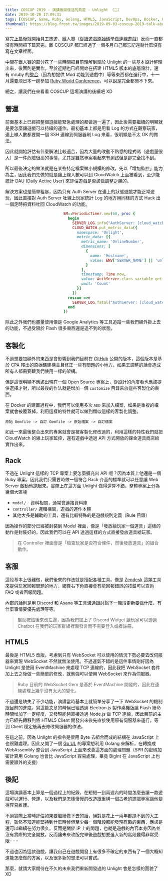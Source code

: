 ```yaml
---
title: COSCUP 2019 - 演講後談復活的頁遊 - Unlight （二）
date: 2019-10-20 17:09:31
tags: [COSCUP, Game, Ruby, Golang, HTML5, JavaScript, DevOps, Docker, Unlight]
thumbnail: https://blog.frost.tw/images/2019-09-03-coscup-2019-talk-about-the-browser-game-unlight-which-i-revived-it/screenshot.png
---
```


寫完[上篇](https://blog.frost.tw/posts/2019/09/03/COSCUP-2019-Talk-about-the-browser-game-Unlight-which-I-revived-it/)後就開始員工旅遊、鐵人賽（[從讀遊戲原始碼學做連線遊戲](https://ithelp.ithome.com.tw/users/20065771/ironman/2734)）反而一直都沒有時間把下篇寫完，離 COSCUP 都已經過了一個多月自己都忘記還剩什麼沒有寫在文章裡面。

中間在鐵人賽的部分花了一些時間把目前理解到關於 Unlight 的一些基本設計整理出來，後面則是實作。至於近期也已經開始在搭建 HTML5 版本的底層設計，還有 mruby 的[整合](https://github.com/elct9620/mruby.wasm)（因為想提供 Mod 功能到遊戲中）等等東西都在進行中，十一月還要飛日本一趟參加 [Ruby World Conference](https://2019.rubyworld-conf.org/en/)，可以說是完全都閒不下來。

總之，讓我們在來看看 COSCUP 這場演講的後續吧 XD

<!--more-->

## 營運

前面基本上已經把整個遊戲能緊急處理的都做過一遍了，因此後需要繼續的明顯就是要怎麼讓遊戲可以持續的運作。最初基本上都是用看 Log 的方式在觀察玩家，連上線人數都要開一個 SSH 連線到伺服器刷 Log 來看，很明顯是不太 OK 的做法。

因此就開始評估有什麼解法比較適合，因為大量的改動不熟悉的程式碼（遊戲量很大）是一件危險很高的事情，尤其是雖然專案看起來有測試但是卻完全找不到。

所以最後決定的做法就是在某些特定檔案做小規模的修改，先以「增加監控」能力為主，因此我們先做的就是讓上線人數可以到 CloudWatch 上面被看到，至少能統計 DAU (Daily Active User) 來評估遊戲是否該做調整之類的。

解決方案也是簡單粗暴，因為只有 Auth Server 在連上的狀態遊戲才能正常遊玩，因此直接對 Auth Server 吐線上玩家統計 Log 的地方用同樣的方式 Hack 出一個定時把資料吐回 CloudWatch 的功能。

```ruby
                          EM::PeriodicTimer.new(60, proc {
                            begin
                              SERVER_LOG.info("AuthServer: [cloud_watch:] updated online number")
                              CLOUD_WATCH.put_metric_data({
                                namespace: 'Unlight',
                                metric_data: [{
                                  metric_name: 'OnlineNumber',
                                  dimensions: [
                                    {
                                      name: 'Hostname',
                                      value: ENV['SERVER_NAME'] || 'unlight.app'
                                    }
                                  ],
                                  timestamp: Time.now,
                                  value: AuthServer.class_variable_get(:@@online_list).size,
                                  unit: 'Count'
                                }]
                              })
                            rescue =>e
                              SERVER_LOG.fatal("AuthServer: [cloud_watch:] fatal error #{e}:#{e.backtrace}")
                            end
                          })
```

除此之外我們也盡量使用像是 Google Analytics 等工具追蹤一些我們額外掛上去的功能，不過受限於 Flash 很多東西還是追不到的狀態。

## 客製化

不過想要加額外的東西是會影響到我們目前在 [GitHub](https://github.com/open-unlight/legacy-unlight-docker) 公開的版本，這個版本是基於 CPA 釋出的原始碼建構並且修正一些有問題的小地方。如果去調整的話會造成所有人都需要跟我們使用一樣的架構。

但是這很明顯不應該出現在一個 Open Source 專案上，從設計的角度看也應該提供選擇才對，所以最後的作法就是增加一個 `customize` 目錄來放這些客製化的東西。

在 Docker 的建置過程中，我們可以使用多次 `ADD` 來加入檔案，如果是重複的檔案就會被覆蓋掉，利用這樣的特性就可以做到類似這樣的客製化調整。

```
原始 Gemfile -> 自訂 Gemfile -> 原始檔案 -> 自訂檔案
```

如此一來最後整合出來的專案就會是被客製化修改過的，利用這樣的特性我們就把 CloudWatch 的線上玩家監控，還有遊戲中透過 API 方式開放的課金道具商店給實作出來。

## Rack

不過在 Unlight 這樣的 TCP 專案上要怎麼擴充出 API 呢？因為本質上他還是一個 Ruby 專案，因此我們只需要時做一個符合 Rack 介面的標準就可以任意讓 Web Server 啟動他跑起來。實際上在這方面 Unlight 做得還算不錯，整體專案上分為幾個大區塊

* `model/` - 資料相關，通常會連接資料庫
* `controller/` 邏輯相關，遊戲的運作本體
* 其他大多是輔助的工具，還有比較特殊的是遊戲規則定義（Rule 目錄）

因為操作的部分已經被封裝到 Model 裡面，像是「發放給玩家一個道具」這樣的動作是封裝好的，因此我們可以在 API 透過這樣的方式直接發放道具給玩家。

> 在 Controller 裡面會是「檢查玩家是否符合條件，然後發放道具」的組合動作。

## 客服

這段基本上很難做，我們後來的作法就是搭配各種工具。像是 [Zendesk](https://help.unlight.com.tw/hc/zh-tw) 這類工具來提供玩家回報問題的地方，網頁右下角直接會有能回報錯誤的按鈕可以查詢 FAQ 或者回報問題。

內部的話則是用 Discord 和 Asana 等工具溝通跟討論下一階段更新要做什麼、有什麼事情要優先處理等等。

> 幫助按鈕後來改左邊，因為我們加上了 Discord Widget 讓玩家可以透過 Chatbot 在我們的玩家群組裡面發言而不需要登入或者註冊。

## HTML5

最後是 HTML5 改版，考慮到只有 WebSocket 可以使用的情況下勢必要去改伺服器來實現 WebSocket 不然就無法使用。不過運氣不錯的是這件事情剛好因為 Unlight 是使用 EventMachine 來處理 TCP 連線的，因此我把 WebSocket 套件加上去之後做一些簡單的修改，就勉強可以使用 WebSocket 來作為伺服器。

> Ruby 目前的 WebSocket Gem 是基於 EventMachine 開發的，因此在連線處理上幾乎沒有太大的變化。

不過還是缺失了不少功能，演講當時基本上就簡單分享了一下 WebSocket 的機制跟目前的進度。寫這篇文章的時候已經透過 Electron.js 製作桌機版讓 Flash 續命時間增加了一定程度，又發現能夠直接透過 Node.js 做 TCP 連線，因此目前的主力已經先轉移到將 HTML5 Client 開發出來後先直接使用原有伺服器來運行，等到 Client 穩定後再去修改伺服器的作法。

在這之前，因為 Unlight 的指令是很用 Byte 去組合而成的結構在 JavaScript 上也很難處理。因此又開了一個 [Go UL](https://github.com/open-unlight/go-ul) 的專案想利用 Golang 來解析，在轉換成 WebAssembly 整合到 JavaScript 上面來改善這方面的處理問題（SPR 的密碼加密計算用 Golang 也會比 JavaScript 容易處理，畢竟 BigInt 在 JavaScript 上也需要額外的支援）

## 後記

這場演講基本上算是一個過程上的紀錄，在短短一到兩週內的時間怎麼去讓一款遊戲可以運行、營運，以及我們是怎樣慢慢的改造跟重構一個古老的遊戲專案讓他變得容易維護。

不過實際上當時評估如果要繼續做下去的話，絕對是花上一兩年都跑不到的大工程，雖然不知道能堅持到什麼時候但至少每一個階段都能發現有趣的東西，應該是還可以繼續在努力很久。反而是關於 IP 上的問題，也就是遊戲的內容本身因為並沒有實際的完全開放，反而讓未來改版完畢後遊戲想要進入新的階段變得非常受限⋯⋯

不過也因為這款遊戲，讓我自己在遊戲開發上有很多不確定的東西有了一個大概知道能怎麼做的方案，以及很多新的想法可以嘗試。

那麼，就請大家期待在不久的未來我們重新開發過的 Unlight 會是怎樣的面貌了 XD
